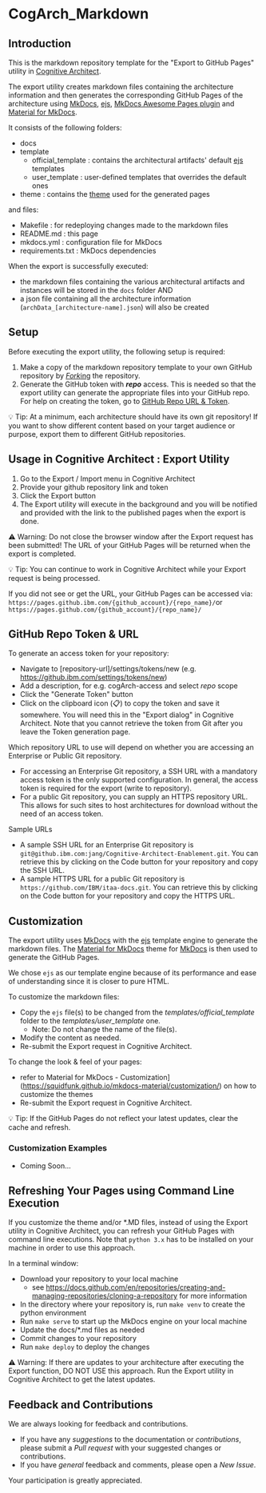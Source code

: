 # CogArch_Markdown


## Introduction
This is the markdown repository template for the "Export to GitHub Pages" utility in [Cognitive Architect](https://w3.ibm.com/tools/cogarch/).  

The export utility creates markdown files containing the architecture information and then generates the corresponding GitHub Pages of the architecture using [MkDocs](https://www.mkdocs.org), [ejs](https://ejs.co/), [MkDocs Awesome Pages plugin](https://github.com/lukasgeiter/mkdocs-awesome-pages-plugin) and [Material for MkDocs](https://squidfunk.github.io/mkdocs-material/getting-started/).  

It consists of the following folders:
- docs
- template
  - official_template : contains the architectural artifacts' default [ejs](https://ejs.co/) templates
  - user_template : user-defined templates that overrides the default ones
- theme : contains the [theme](https://squidfunk.github.io/mkdocs-material/customization/#extending-the-theme) used for the generated pages

and files:
- Makefile : for redeploying changes made to the markdown files 
- README.md : this page
- mkdocs.yml : configuration file for MkDocs
- requirements.txt : MkDocs dependencies


When the export is successfully executed:
- the markdown files containing the various architectural artifacts and instances will be stored in the `docs` folder AND
- a json file containing all the architecture information (`archData_[architecture-name].json`) will also be created



## Setup

Before executing the export utility, the following setup is required:


1. Make a copy of the markdown repository template to your own GitHub repository by [*Fork*ing](https://docs.github.com/en/get-started/quickstart/fork-a-repo) the repository.
2. Generate the GitHub token with ***repo***  access. This is needed so that the export utility can generate the appropriate files into your GitHub repo.  
For help on creating the token, go to [GitHub Repo URL & Token](#github-repo-token--url).


💡 Tip: At a minimum, each architecture should have its own git repository! If you want to show different content based on your target audience or purpose, export them to different GitHub repositories.



## Usage in Cognitive Architect : Export Utility

1. Go to the Export / Import menu in Cognitive Architect
2. Provide your github repository link and token
3. Click the Export button
4. The Export utility will execute in the background and you will be notified and provided with the link to the published pages when the export is done.


⚠️ Warning: Do not close the browser window after the Export request has been submitted! The URL of your GitHub Pages will be returned when the export is completed.

💡 Tip: You can continue to work in Cognitive Architect while your Export request is being processed.


If you did not see or get the URL, your GitHub Pages can be accessed via:  
`https://pages.github.ibm.com/{github_account}/{repo_name}/`or  
`https://pages.github.com/{github_account}/{repo_name}/`



## GitHub Repo Token & URL

To generate an access token for your repository:
 - Navigate to [repository-url]/settings/tokens/new (e.g. https://github.ibm.com/settings/tokens/new)
 - Add a description, for e.g. cogArch-access and select *repo* scope
 - Click the "Generate Token" button
 - Click on the clipboard icon (📋) to copy the token and save it somewhere. You will need this in the "Export dialog" in Cognitive Architect. Note that you cannot retrieve the token from Git after you leave the Token generation page.


Which repository URL to use will depend on whether you are accessing an Enterprise or Public Git repository.
- For accessing an Enterprise Git repository, a SSH URL with a mandatory access token is the only supported configuration. In general, the access token is required for the export (write to repository). 
- For a public Git repository, you can supply an HTTPS repository URL. This allows for such sites to host architectures for download without the need of an access token.


Sample URLs
- A sample SSH URL for an Enterprise Git repository is `git@github.ibm.com:jang/Cognitive-Architect-Enablement.git`. You can retrieve this by clicking on the Code button for your repository and copy the SSH URL.
- A sample HTTPS URL for a public Git repository is `https://github.com/IBM/itaa-docs.git`. You can retrieve this by clicking on the Code button for your repository and copy the HTTPS URL.



## Customization

The export utility uses [MkDocs](https://www.mkdocs.org) with the [ejs](https://ejs.co/) template engine to generate the markdown files. The [Material for MkDocs](https://squidfunk.github.io/mkdocs-material/getting-started/) theme for [MkDocs](https://www.mkdocs.org) is then used to generate the GitHub Pages.

We chose `ejs` as our template engine because of its performance and ease of understanding since it is closer to pure HTML.


To customize the markdown files:
- Copy the `ejs` file(s) to be changed from the *templates/official_template* folder to the *templates/user_template* one.
  - Note: Do not change the name of the file(s). 
- Modify the content as needed.
- Re-submit the Export request in Cognitive Architect.


To change the look & feel of your pages:
- refer to Material for MkDocs - Customization](https://squidfunk.github.io/mkdocs-material/customization/) on how to customize the themes
- Re-submit the Export request in Cognitive Architect.


💡 Tip: If the GitHub Pages do not reflect your latest updates, clear the cache and refresh.


### Customization Examples

- Coming Soon...


## Refreshing Your Pages using Command Line Execution
If you customize the theme and/or *.MD files, instead of using the Export utility in Cognitive Architect, you can refresh your GitHub Pages with command line executions. Note that `python 3.x` has to be installed on your machine in order to use this approach.

In a terminal window:
- Download your repository to your local machine
  - see https://docs.github.com/en/repositories/creating-and-managing-repositories/cloning-a-repository for more information
- In the directory where your repository is, run `make venv` to create the python environment
- Run `make serve` to start up the MkDocs engine on your local machine
- Update the docs/*.md files as needed
- Commit changes to your repository
- Run `make deploy` to deploy the changes


⚠️ Warning: If there are updates to your architecture after executing the Export function, DO NOT USE this approach. Run the Export utility in Cognitive Architect to get the latest updates.


## Feedback and Contributions

We are always looking for feedback and contributions.  

- If you have any *suggestions* to the documentation or *contributions*, please submit a *Pull request* with your suggested changes or contributions.
- If you have *general* feedback and comments, please open a *New Issue*.

Your participation is greatly appreciated.
